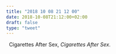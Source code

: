 ```yaml
---
title: "2018 10 08 21 12 00"
date: 2018-10-08T21:12:00+02:00
draft: false
type: "tweet"
---
```

<a href="https://itunes.apple.com/fr/album/cigarettes-after-sex/121540895" type="application/rss+xml" class="iconfont icon-music" title="rss"></a> &nbsp; Cigarettes After Sex, *Cigarettes After Sex*.
